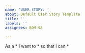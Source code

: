 ```yaml
---
name: 'USER STORY: '
about: Default User Story Template
title: ''
labels: ''
assignees: BOM-98

---
```


As a * I want to * so that I can *
